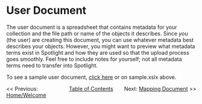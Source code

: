# User Document

The user document is a spreadsheet that contains metadata for your collection and the file path or name of the objects it describes. Since *you* (the user) are creating this document, you can use whatever metadata best describes your objects. However, you might want to preview what metadata terms exist in Spotlight and how they are used so that the upload process goes smoothly. Feel free to include notes for yourself; not all metadata terms need to transfer into Spotlight.

To see a sample user document, [click here]() or on sample.xslx above.

<span style="display: inline-block; float: left; width:33%;"><< Previous: [Home/Welcome](../README.md)</span>
<span style="margin-left: auto; margin-right: auto; display: inline-block;">[Table of Contents](../README.md#table-of-contents)</span>
<span style="display: inline-block; float: right;">Next: [Mapping Document](../mapping_document ) >></span>
